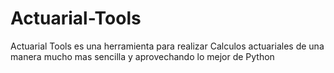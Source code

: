 # Actuarial-Tools
Actuarial Tools es una herramienta para realizar Calculos actuariales de una manera mucho mas sencilla y aprovechando lo mejor de Python 
